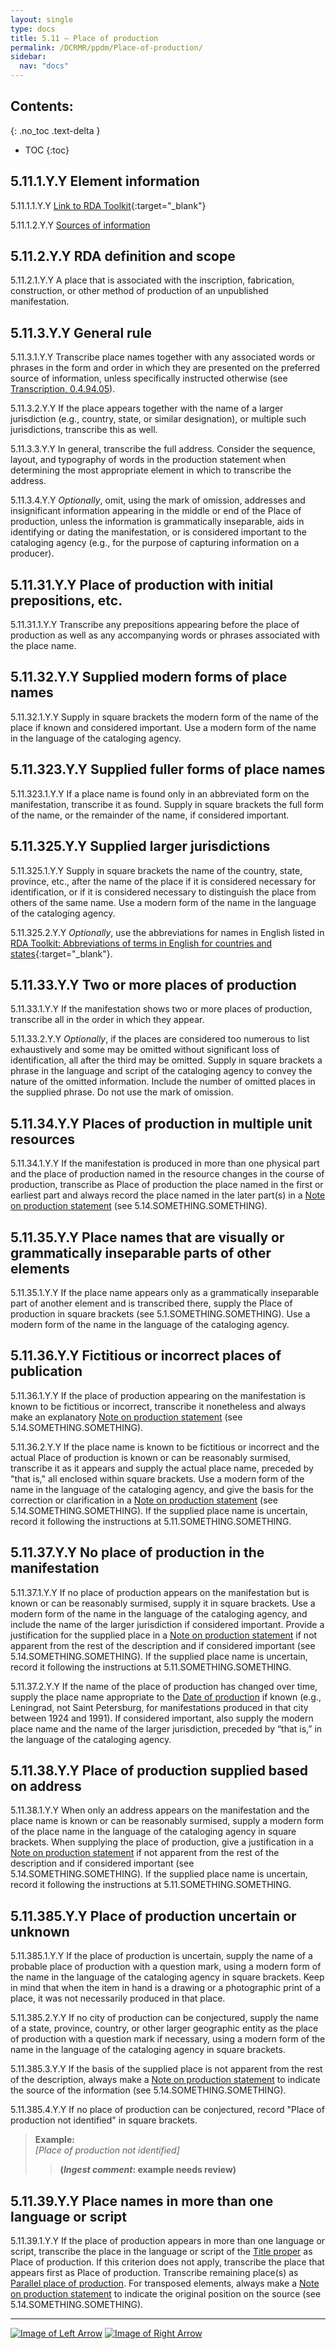 ```yaml
---
layout: single
type: docs
title: 5.11 — Place of production
permalink: /DCRMR/ppdm/Place-of-production/
sidebar:
  nav: "docs"
---
```


## Contents:
{: .no_toc .text-delta }

- TOC
{:toc}

## 5.11.1.Y.Y Element information

<a name="5.11.1.1.Y.Y">5.11.1.1.Y.Y</a> [Link to RDA Toolkit](https://access.rdatoolkit.org/Content/Index?externalId=en-US_ala-6bd2f401-d85e-3cdc-9151-b0ff84c51806){:target="_blank"}

<a name="5.11.1.2.Y.Y">5.11.1.2.Y.Y</a> [Sources of information](/DCRMR/ppdm/#5011-sources-of-information)

## 5.11.2.Y.Y RDA definition and scope

<a name="5.11.2.1.Y.Y">5.11.2.1.Y.Y</a> A place that is associated with the inscription, fabrication, construction, or other method of production of an unpublished manifestation.

## 5.11.3.Y.Y General rule

<a name="5.11.3.1.Y.Y">5.11.3.1.Y.Y</a> Transcribe place names together with any associated words or phrases in the form and order in which they are presented on the preferred source of information, unless specifically instructed otherwise (see [Transcription, 0.4.94.05](/DCRMR/general-rules/Transcription/#0.4.94.05)).

<a name="5.11.3.2.Y.Y">5.11.3.2.Y.Y</a> If the place appears together with the name of a larger jurisdiction (e.g., country, state, or similar designation), or multiple such jurisdictions, transcribe this as well.

<a name="5.11.3.3.Y.Y">5.11.3.3.Y.Y</a> In general, transcribe the full address. Consider the sequence, layout, and typography of words in the production statement when determining the most appropriate element in which to transcribe the address. 

<a name="5.11.3.4.Y.Y">5.11.3.4.Y.Y</a> *Optionally*, omit, using the mark of omission, addresses and insignificant information appearing in the middle or end of the Place of production, unless the information is grammatically inseparable, aids in identifying or dating the manifestation, or is considered important to the cataloging agency (e.g., for the purpose of capturing information on a producer).

## 5.11.31.Y.Y Place of production with initial prepositions, etc.

<a name="5.11.31.1.Y.Y">5.11.31.1.Y.Y</a> Transcribe any prepositions appearing before the place of production as well as any accompanying words or phrases associated with the place name.

## 5.11.32.Y.Y Supplied modern forms of place names

<a name="5.11.32.1.Y.Y">5.11.32.1.Y.Y</a> Supply in square brackets the modern form of the name of the place if known and considered important. Use a modern form of the name in the language of the cataloging agency.

## 5.11.323.Y.Y Supplied fuller forms of place names

<a name="5.11.323.1.Y.Y">5.11.323.1.Y.Y</a> If a place name is found only in an abbreviated form on the manifestation, transcribe it as found. Supply in square brackets the full form of the name, or the remainder of the name, if considered important.

## 5.11.325.Y.Y Supplied larger jurisdictions 

<a name="5.11.325.1.Y.Y">5.11.325.1.Y.Y</a> Supply in square brackets the name of the country, state, province, etc., after the name of the place if it is considered necessary for identification, or if it is considered necessary to distinguish the place from others of the same name. Use a modern form of the name in the language of the cataloging agency.

<a name="5.11.325.2.Y.Y">5.11.325.2.Y.Y</a> *Optionally*, use the abbreviations for names in English listed in [RDA Toolkit: Abbreviations of terms in English for countries and states](https://access.rdatoolkit.org/Resource/Index?externalId=en-US_ala-d2830026-0cec-3123-ab3c-9214bdada254){:target="_blank"}.

## 5.11.33.Y.Y Two or more places of production 

<a name="5.11.33.1.Y.Y">5.11.33.1.Y.Y</a> If the manifestation shows two or more places of production, transcribe all in the order in which they appear.

<a name="5.11.33.2.Y.Y">5.11.33.2.Y.Y</a> *Optionally*, if the places are considered too numerous to list exhaustively and some may be omitted without significant loss of identification, all after the third may be omitted. Supply in square brackets a phrase in the language and script of the cataloging agency to convey the nature of the omitted information. Include the number of omitted places in the supplied phrase. Do not use the mark of omission.

## 5.11.34.Y.Y Places of production in multiple unit resources

<a name="5.11.34.1.Y.Y">5.11.34.1.Y.Y</a> If the manifestation is produced in more than one physical part and the place of production named in the resource changes in the course of production, transcribe as Place of production the place named in the first or earliest part and always record the place named in the later part(s) in a [Note on production statement](/DCRMR/ppdm/Note-on-production-statement/) (see 5.14.SOMETHING.SOMETHING).

## 5.11.35.Y.Y Place names that are visually or grammatically inseparable parts of other elements

<a name="5.11.35.1.Y.Y">5.11.35.1.Y.Y</a> If the place name appears only as a grammatically inseparable part of another element and is transcribed there, supply the Place of production in square brackets (see 5.1.SOMETHING.SOMETHING). Use a modern form of the name in the language of the cataloging agency.

## 5.11.36.Y.Y Fictitious or incorrect places of publication

<a name="5.11.36.1.Y.Y">5.11.36.1.Y.Y</a> If the place of production appearing on the manifestation is known to be fictitious or incorrect, transcribe it nonetheless and always make an explanatory [Note on production statement](/DCRMR/ppdm/Note-on-production-statement/) (see 5.14.SOMETHING.SOMETHING).

<a name="5.11.36.2.Y.Y">5.11.36.2.Y.Y</a> If the place name is known to be fictitious or incorrect and the actual Place of production is known or can be reasonably surmised, transcribe it as it appears and supply the actual place name, preceded by "that is," all enclosed within square brackets. Use a modern form of the name in the language of the cataloging agency, and give the basis for the correction or clarification in a [Note on production statement](/DCRMR/ppdm/Note-on-production-statement/) (see 5.14.SOMETHING.SOMETHING). If the supplied place name is uncertain, record it following the instructions at 5.11.SOMETHING.SOMETHING.

## 5.11.37.Y.Y No place of production in the manifestation 

<a name="5.11.37.1.Y.Y">5.11.37.1.Y.Y</a> If no place of production appears on the manifestation but is known or can be reasonably surmised, supply it in square brackets. Use a modern form of the name in the language of the cataloging agency, and include the name of the larger jurisdiction if considered important. Provide a justification for the supplied place in a [Note on production statement](/DCRMR/ppdm/Note-on-production-statement/) if not apparent from the rest of the description and if considered important (see 5.14.SOMETHING.SOMETHING). If the supplied place name is uncertain, record it following the instructions at 5.11.SOMETHING.SOMETHING.

<a name="5.11.37.2.Y.Y">5.11.37.2.Y.Y</a> If the name of the place of production has changed over time, supply the place name appropriate to the [Date of production](/DCRMR/ppdm/Date-of-production/) if known (e.g., Leningrad, not Saint Petersburg, for manifestations produced in that city between 1924 and 1991). If considered important, also supply the modern place name and the name of the larger jurisdiction, preceded by “that is,” in the language of the cataloging agency.

## 5.11.38.Y.Y Place of production supplied based on address 

<a name="5.11.38.1.Y.Y">5.11.38.1.Y.Y</a> When only an address appears on the manifestation and the place name is known or can be reasonably surmised, supply a modern form of the place name in the language of the cataloging agency in square brackets. When supplying the place of production, give a justification in a [Note on production statement](/DCRMR/ppdm/Note-on-production-statement/) if not apparent from the rest of the description and if considered important (see 5.14.SOMETHING.SOMETHING). If the supplied place name is uncertain, record it following the instructions at 5.11.SOMETHING.SOMETHING.

## 5.11.385.Y.Y Place of production uncertain or unknown

<a name="5.11.385.1.Y.Y">5.11.385.1.Y.Y</a> If the place of production is uncertain, supply the name of a probable place of production with a question mark, using a modern form of the name in the language of the cataloging agency in square brackets. Keep in mind that when the item in hand is a drawing or a photographic print of a place, it was not necessarily produced in that place.

<a name="5.11.385.2.Y.Y">5.11.385.2.Y.Y</a> If no city of production can be conjectured, supply the name of a state, province, country, or other larger geographic entity as the place of production with a question mark if necessary, using a modern form of the name in the language of the cataloging agency in square brackets.

<a name="5.11.385.3.Y.Y">5.11.385.3.Y.Y</a> If the basis of the supplied place is not apparent from the rest of the description, always make a [Note on production statement](/DCRMR/ppdm/Note-on-production-statement/) to indicate the source of the information (see 5.14.SOMETHING.SOMETHING).

<a name="5.11.385.4.Y.Y">5.11.385.4.Y.Y</a> If no place of production can be conjectured, record "Place of production not identified" in square brackets.

>**Example:**  
><CITE>[Place of production not identified]</CITE>  
>>**(*Ingest comment*: example needs review)**

## 5.11.39.Y.Y Place names in more than one language or script

<a name="5.11.39.1.Y.Y">5.11.39.1.Y.Y</a> If the place of production appears in more than one language or script, transcribe the place in the language or script of the [Title proper](/DCRMR/title/Title-proper/) as Place of production. If this criterion does not apply, transcribe the place that appears first as Place of production. Transcribe remaining place(s) as [Parallel place of production](/DCRMR/ppdm/Parallel-place-of-production/). For transposed elements, always make a [Note on production statement](/DCRMR/ppdm/Note-on-production-statement/) to indicate the original position on the source (see 5.14.SOMETHING.SOMETHING).

---

[![Image of Left Arrow](https://rbms-bsc.github.io/DCRMR/assets/pictures/navigation/Arrow_Left.png "5.1 — Production statement")](/DCRMR/ppdm/Production-statement/) [![Image of Right Arrow](https://rbms-bsc.github.io/DCRMR/assets/pictures/navigation/Arrow_Right.png "5.115 — Parallel place of production")](/DCRMR/ppdm/Parallel-place-of-production/)